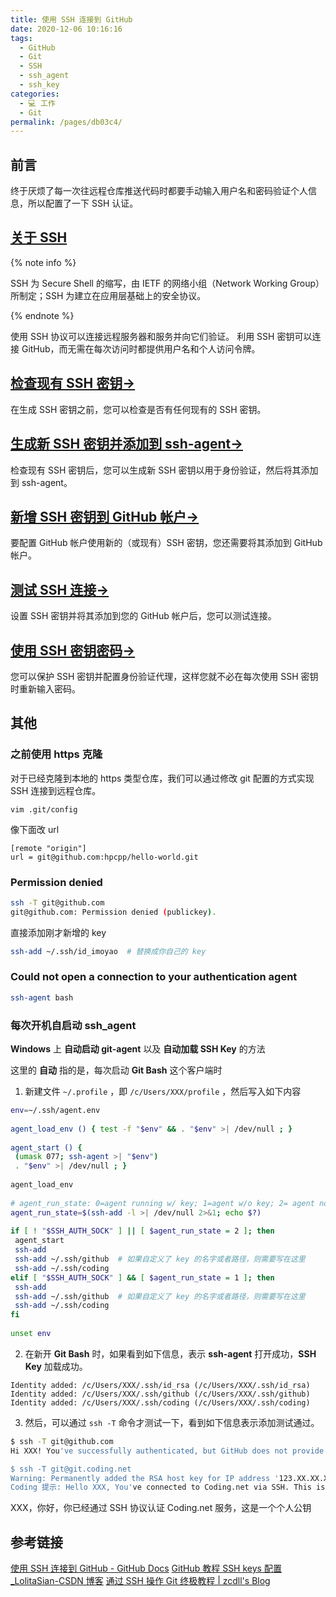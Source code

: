 ```yaml
---
title: 使用 SSH 连接到 GitHub
date: 2020-12-06 10:16:16
tags: 
  - GitHub
  - Git
  - SSH
  - ssh_agent
  - ssh_key
categories: 
  - 💻 工作
  - Git
permalink: /pages/db03c4/
---
```

## 前言
终于厌烦了每一次往远程仓库推送代码时都要手动输入用户名和密码验证个人信息，所以配置了一下 SSH 认证。

## [关于 SSH](https://docs.github.com/cn/free-pro-team@latest/github/authenticating-to-github/about-ssh)

{% note info %}

SSH 为 Secure Shell 的缩写，由 IETF 的网络小组（Network Working Group）所制定；SSH 为建立在应用层基础上的安全协议。

{% endnote %}

使用 SSH 协议可以连接远程服务器和服务并向它们验证。 利用 SSH 密钥可以连接 GitHub，而无需在每次访问时都提供用户名和个人访问令牌。


## [检查现有 SSH 密钥→](https://docs.github.com/cn/free-pro-team@latest/github/authenticating-to-github/checking-for-existing-ssh-keys)

在生成 SSH 密钥之前，您可以检查是否有任何现有的 SSH 密钥。

## [生成新 SSH 密钥并添加到 ssh-agent→](https://docs.github.com/cn/free-pro-team@latest/github/authenticating-to-github/generating-a-new-ssh-key-and-adding-it-to-the-ssh-agent)

检查现有 SSH 密钥后，您可以生成新 SSH 密钥以用于身份验证，然后将其添加到 ssh-agent。

## [新增 SSH 密钥到 GitHub 帐户→](https://docs.github.com/cn/free-pro-team@latest/github/authenticating-to-github/adding-a-new-ssh-key-to-your-github-account)

要配置 GitHub 帐户使用新的（或现有）SSH 密钥，您还需要将其添加到 GitHub 帐户。

## [测试 SSH 连接→](https://docs.github.com/cn/free-pro-team@latest/github/authenticating-to-github/testing-your-ssh-connection)

设置 SSH 密钥并将其添加到您的 GitHub 帐户后，您可以测试连接。

## [使用 SSH 密钥密码→](https://docs.github.com/cn/free-pro-team@latest/github/authenticating-to-github/working-with-ssh-key-passphrases)

您可以保护 SSH 密钥并配置身份验证代理，这样您就不必在每次使用 SSH 密钥时重新输入密码。

## 其他

### 之前使用 https 克隆

对于已经克隆到本地的 https 类型仓库，我们可以通过修改 git 配置的方式实现 SSH 连接到远程仓库。
```plain
vim .git/config
```
像下面改 url
```plain
[remote "origin"]
url = git@github.com:hpcpp/hello-world.git
```

### Permission denied
```bash
ssh -T git@github.com
git@github.com: Permission denied (publickey).
```
直接添加刚才新增的 key
```bash
ssh-add ~/.ssh/id_imoyao  # 替换成你自己的 key
```

### Could not open a connection to your authentication agent
```bash
ssh-agent bash
```
### 每次开机自启动 ssh_agent

**Windows** 上 **自动启动 git-agent** 以及 **自动加载 SSH Key** 的方法

这里的 **自动** 指的是，每次启动 **Git Bash** 这个客户端时

1. 新建文件 `~/.profile` ，即 `/c/Users/XXX/profile` ，然后写入如下内容

```bash
env=~/.ssh/agent.env  
  
agent_load_env () { test -f "$env" && . "$env" >| /dev/null ; }  
  
agent_start () {  
 (umask 077; ssh-agent >| "$env")  
 . "$env" >| /dev/null ; }  
  
agent_load_env  
  
# agent_run_state: 0=agent running w/ key; 1=agent w/o key; 2= agent not running  
agent_run_state=$(ssh-add -l >| /dev/null 2>&1; echo $?)  
  
if [ ! "$SSH_AUTH_SOCK" ] || [ $agent_run_state = 2 ]; then  
 agent_start  
 ssh-add  
 ssh-add ~/.ssh/github  # 如果自定义了 key 的名字或者路径，则需要写在这里  
 ssh-add ~/.ssh/coding  
elif [ "$SSH_AUTH_SOCK" ] && [ $agent_run_state = 1 ]; then  
 ssh-add  
 ssh-add ~/.ssh/github  # 如果自定义了 key 的名字或者路径，则需要写在这里  
 ssh-add ~/.ssh/coding  
fi  
  
unset env  
```
2. 在新开 **Git Bash** 时，如果看到如下信息，表示 **ssh-agent** 打开成功，**SSH Key** 加载成功。

```plain
Identity added: /c/Users/XXX/.ssh/id_rsa (/c/Users/XXX/.ssh/id_rsa)  
Identity added: /c/Users/XXX/.ssh/github (/c/Users/XXX/.ssh/github)  
Identity added: /c/Users/XXX/.ssh/coding (/c/Users/XXX/.ssh/coding)  
```
3. 然后，可以通过 `ssh -T` 命令才测试一下，看到如下信息表示添加测试通过。

```bash
$ ssh -T git@github.com  
Hi XXX! You've successfully authenticated, but GitHub does not provide shell access.  

$ ssh -T git@git.coding.net  
Warning: Permanently added the RSA host key for IP address '123.XX.XX.XX' to the list of known hosts.  
Coding 提示: Hello XXX, You've connected to Coding.net via SSH. This is a personal key.  
```
XXX，你好，你已经通过 SSH 协议认证 Coding.net 服务，这是一个个人公钥

## 参考链接
[使用 SSH 连接到 GitHub - GitHub Docs](https://docs.github.com/cn/free-pro-team@latest/github/authenticating-to-github/connecting-to-github-with-ssh)
[GitHub 教程 SSH keys 配置_LolitaSian-CSDN 博客](https://blog.csdn.net/qq_36667170/article/details/79094257)
[通过 SSH 操作 Git 终极教程 | zcdll's Blog](https://zcdll.github.io/2018/01/10/git-ssh/)
